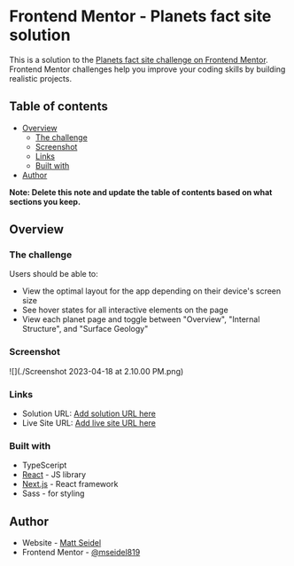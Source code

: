 # Frontend Mentor - Planets fact site solution

This is a solution to the [Planets fact site challenge on Frontend Mentor](https://www.frontendmentor.io/challenges/planets-fact-site-gazqN8w_f). Frontend Mentor challenges help you improve your coding skills by building realistic projects.

## Table of contents

- [Overview](#overview)
  - [The challenge](#the-challenge)
  - [Screenshot](#screenshot)
  - [Links](#links)
  - [Built with](#built-with)
- [Author](#author)

**Note: Delete this note and update the table of contents based on what sections you keep.**

## Overview

### The challenge

Users should be able to:

- View the optimal layout for the app depending on their device's screen size
- See hover states for all interactive elements on the page
- View each planet page and toggle between "Overview", "Internal Structure", and "Surface Geology"

### Screenshot

![](./Screenshot 2023-04-18 at 2.10.00 PM.png)

### Links

- Solution URL: [Add solution URL here](https://github.com/mseidel819/planet-facts)
- Live Site URL: [Add live site URL here]()

### Built with

- TypeSceript
- [React](https://reactjs.org/) - JS library
- [Next.js](https://nextjs.org/) - React framework
- Sass - for styling

## Author

- Website - [Matt Seidel](https://seidelmatt.com)
- Frontend Mentor - [@mseidel819](https://www.frontendmentor.io/profile/mseidel819)
